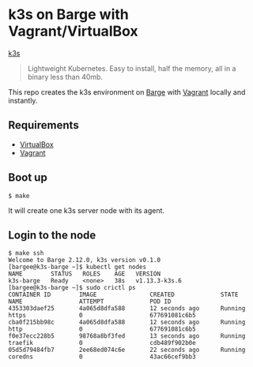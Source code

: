 # k3s on Barge with Vagrant/VirtualBox

[k3s](https://github.com/rancher/k3s)

> Lightweight Kubernetes. Easy to install, half the memory, all in a binary less than 40mb.

This repo creates the k3s environment on [Barge](https://github.com/bargees/barge-os) with [Vagrant](https://www.vagrantup.com/) locally and instantly.

## Requirements

- [VirtualBox](https://www.virtualbox.org/)
- [Vagrant](https://www.vagrantup.com/)

## Boot up

```
$ make
```

It will create one k3s server node with its agent.

## Login to the node

```
$ make ssh
Welcome to Barge 2.12.0, k3s version v0.1.0
[bargee@k3s-barge ~]$ kubectl get nodes
NAME        STATUS   ROLES    AGE   VERSION
k3s-barge   Ready    <none>   38s   v1.13.3-k3s.6
[bargee@k3s-barge ~]$ sudo crictl ps
CONTAINER ID        IMAGE               CREATED             STATE               NAME                ATTEMPT             POD ID
4353303daef25       4a065d8dfa588       12 seconds ago      Running             https               0                   677691081c6b5
cba0f215bb98c       4a065d8dfa588       12 seconds ago      Running             http                0                   677691081c6b5
f0e37ecc228b5       98768a8bf3fed       13 seconds ago      Running             traefik             0                   cdb489f902b0e
05d5d79484fb7       2ee68ed074c6e       22 seconds ago      Running             coredns             0                   43ac66cef9bb3
```